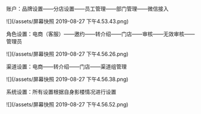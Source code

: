 账户：品牌设置——分店设置——员工管理——部门管理——微信接入

![](/assets/屏幕快照 2019-08-27 下午4.53.43.png)

角色设置：电商（客服）——邀约——转介绍——门店——审核——无效审核——管理员

![](/assets/屏幕快照 2019-08-27 下午4.56.26.png)

渠道设置：电商——转介绍——门店——渠道组管理

![](/assets/屏幕快照 2019-08-27 下午4.56.38.png)

系统设置：所有设置根据自身影楼情况进行设置

![](/assets/屏幕快照 2019-08-27 下午4.56.52.png)

